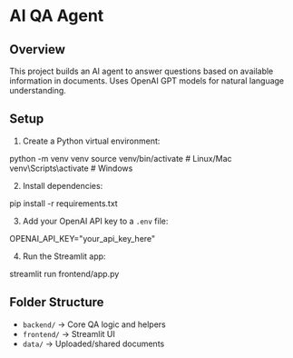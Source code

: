 # AI QA Agent

## Overview
This project builds an AI agent to answer questions based on available information in documents. Uses OpenAI GPT models for natural language understanding.

## Setup
1. Create a Python virtual environment:

python -m venv venv
source venv/bin/activate # Linux/Mac
venv\Scripts\activate # Windows

2. Install dependencies:


pip install -r requirements.txt

3. Add your OpenAI API key to a `.env` file:


OPENAI_API_KEY="your_api_key_here"

4. Run the Streamlit app:


streamlit run frontend/app.py


## Folder Structure
- `backend/` → Core QA logic and helpers
- `frontend/` → Streamlit UI
- `data/` → Uploaded/shared documents

